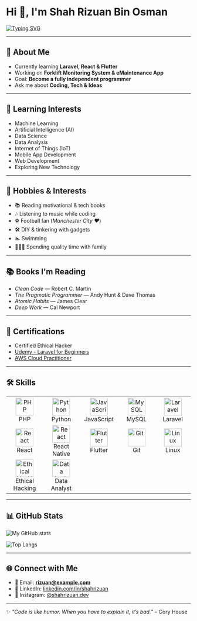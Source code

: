 # Hi 👋, I'm Shah Rizuan Bin Osman  

[![Typing SVG](https://readme-typing-svg.demolab.com?font=Fira+Code&pause=1000&color=FFFFFF&width=435&lines=💻+Software+Developer;📊+Data+Analyst;🚀+Explorer+of+Tech+%26+Life;📍+From+Malaysia)](https://git.io/typing-svg)


---

## 🌱 About Me
- Currently learning **Laravel, React & Flutter**  
- Working on **Forklift Monitoring System & eMaintenance App**  
- Goal: **Become a fully independent programmer**  
- Ask me about **Coding, Tech & Ideas**  

---

## 📖 Learning Interests
- Machine Learning  
- Artificial Intelligence (AI)  
- Data Science  
- Data Analysis  
- Internet of Things (IoT)  
- Mobile App Development  
- Web Development  
- Exploring New Technology  

---

## 🎨 Hobbies & Interests
- 📚 Reading motivational & tech books  
- 🎶 Listening to music while coding  
- ⚽ Football fan (*Manchester City ❤️*)  
- 🛠 DIY & tinkering with gadgets  
- 🏊 Swimming  
- 👨‍👩‍👧 Spending quality time with family  

---

## 📚 Books I'm Reading
- *Clean Code* — Robert C. Martin  
- *The Pragmatic Programmer* — Andy Hunt & Dave Thomas  
- *Atomic Habits* — James Clear  
- *Deep Work* — Cal Newport  

---

## 📜 Certifications
- Certified Ethical Hacker  
- [Udemy - Laravel for Beginners](link-to-cert)  
- [AWS Cloud Practitioner](link-to-cert)  

---

## 🛠 Skills

<table>
  <tr>
    <td align="center" width="96">
      <img src="https://cdn.jsdelivr.net/gh/devicons/devicon/icons/php/php-original.svg" width="48" height="48" alt="PHP" />
      <br>PHP
    </td>
    <td align="center" width="96">
      <img src="https://cdn.jsdelivr.net/gh/devicons/devicon/icons/python/python-original.svg" width="48" height="48" alt="Python" />
      <br>Python
    </td>
    <td align="center" width="96">
      <img src="https://cdn.jsdelivr.net/gh/devicons/devicon/icons/javascript/javascript-original.svg" width="48" height="48" alt="JavaScript" />
      <br>JavaScript
    </td>
    <td align="center" width="96">
      <img src="https://cdn.jsdelivr.net/gh/devicons/devicon/icons/mysql/mysql-original.svg" width="48" height="48" alt="MySQL" />
      <br>MySQL
    </td>
    <td align="center" width="96">
      <img src="https://cdn.jsdelivr.net/gh/devicons/devicon/icons/laravel/laravel-plain.svg" width="48" height="48" alt="Laravel" />
      <br>Laravel
    </td>
  </tr>
  <tr>
    <td align="center" width="96">
      <img src="https://cdn.jsdelivr.net/gh/devicons/devicon/icons/react/react-original.svg" width="48" height="48" alt="React" />
      <br>React
    </td>
    <td align="center" width="96">
      <img src="https://cdn.jsdelivr.net/gh/devicons/devicon/icons/react/react-original.svg" width="48" height="48" alt="React Native" />
      <br>React Native
    </td>
    <td align="center" width="96">
      <img src="https://cdn.jsdelivr.net/gh/devicons/devicon/icons/flutter/flutter-original.svg" width="48" height="48" alt="Flutter" />
      <br>Flutter
    </td>
    <td align="center" width="96">
      <img src="https://cdn.jsdelivr.net/gh/devicons/devicon/icons/git/git-original.svg" width="48" height="48" alt="Git" />
      <br>Git
    </td>
    <td align="center" width="96">
      <img src="https://cdn.jsdelivr.net/gh/devicons/devicon/icons/linux/linux-original.svg" width="48" height="48" alt="Linux" />
      <br>Linux
    </td>
  </tr>
  <tr>
    <td align="center" width="96">
      <img src="https://upload.wikimedia.org/wikipedia/commons/2/2b/Kali-dragon-icon.svg" width="48" height="48" alt="Ethical Hacking" />
      <br>Ethical Hacking
    </td>
    <td align="center" width="96">
      <img src="https://pandas.pydata.org/static/img/pandas_mark.svg" width="48" height="48" alt="Data Analyst" />
      <br>Data Analyst
    </td>
  </tr>
</table>


---

## 📊 GitHub Stats
![My GitHub stats](https://github-readme-stats.vercel.app/api?username=shahrizuan&show_icons=true&theme=radical)  

![Top Langs](https://github-readme-stats.vercel.app/api/top-langs/?username=shahrizuan&layout=compact&theme=radical)  

---

## 🌐 Connect with Me
- 📧 Email: **rizuan@example.com**  
- 💼 LinkedIn: [linkedin.com/in/shahrizuan](https://linkedin.com/in/shahrizuan)  
- 📸 Instagram: [@shahrizuan.dev](https://instagram.com/shahrizuan.dev)  

---

✨ *“Code is like humor. When you have to explain it, it’s bad.”* – Cory House
